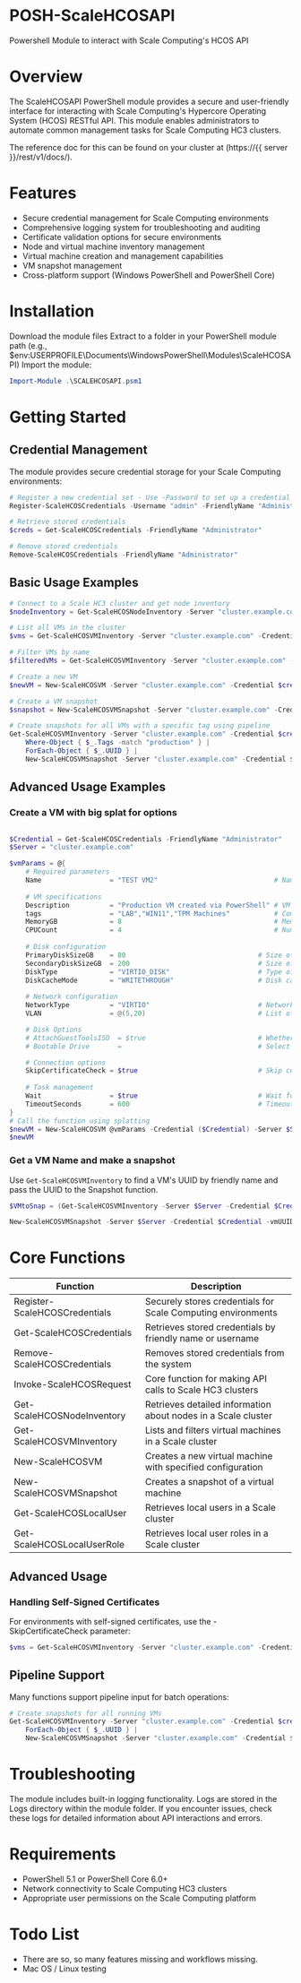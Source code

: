 # POSH-ScaleHCOSAPI
Powershell Module to interact with Scale Computing's HCOS API

# Overview
The ScaleHCOSAPI PowerShell module provides a secure and user-friendly interface for interacting with Scale Computing's Hypercore Operating System (HCOS) RESTful API. This module enables administrators to automate common management tasks for Scale Computing HC3 clusters.

The reference doc for this can be found on your cluster at (https://{{ server }}/rest/v1/docs/). 

# Features
* Secure credential management for Scale Computing environments
* Comprehensive logging system for troubleshooting and auditing
* Certificate validation options for secure environments
* Node and virtual machine inventory management
* Virtual machine creation and management capabilities
* VM snapshot management
* Cross-platform support (Windows PowerShell and PowerShell Core)

# Installation
Download the module files
Extract to a folder in your PowerShell module path (e.g., $env:USERPROFILE\Documents\WindowsPowerShell\Modules\ScaleHCOSAPI)
Import the module:
```powershell
Import-Module .\SCALEHCOSAPI.psm1 
```

# Getting Started
## Credential Management
The module provides secure credential storage for your Scale Computing environments:
```powershell
# Register a new credential set - Use -Password to set up a credential file for later use. 
Register-ScaleHCOSCredentials -Username "admin" -FriendlyName "Administrator"

# Retrieve stored credentials
$creds = Get-ScaleHCOSCredentials -FriendlyName "Administrator"

# Remove stored credentials
Remove-ScaleHCOSCredentials -FriendlyName "Administrator"
```

## Basic Usage Examples
``` powershell
# Connect to a Scale HC3 cluster and get node inventory
$nodeInventory = Get-ScaleHCOSNodeInventory -Server "cluster.example.com" -Credential $creds

# List all VMs in the cluster
$vms = Get-ScaleHCOSVMInventory -Server "cluster.example.com" -Credential $creds

# Filter VMs by name
$filteredVMs = Get-ScaleHCOSVMInventory -Server "cluster.example.com" -Credential $creds -Name "web-server"

# Create a new VM
$newVM = New-ScaleHCOSVM -Server "cluster.example.com" -Credential $creds -Name "test-vm" -MemoryGB 8 -CPUCount 4 -PrimaryDiskSizeGB 50 -VLAN 10,20 -Tags "test", "development"

# Create a VM snapshot
$snapshot = New-ScaleHCOSVMSnapshot -Server "cluster.example.com" -Credential $creds -vmUUID "12345-abcde" -SnapshotLabel "Pre-update backup"

# Create snapshots for all VMs with a specific tag using pipeline
Get-ScaleHCOSVMInventory -Server "cluster.example.com" -Credential $creds | 
    Where-Object { $_.Tags -match "production" } | 
    ForEach-Object { $_.UUID } | 
    New-ScaleHCOSVMSnapshot -Server "cluster.example.com" -Credential $creds -SnapshotLabel "Automated backup"
```

## Advanced Usage Examples

### Create a VM with big splat for options

```powershell

$Credential = Get-ScaleHCOSCredentials -FriendlyName "Administrator"
$Server = "cluster.example.com"

$vmParams = @{
    # Required parameters
    Name                 = "TEST VM2"                             # Name of the new virtual machine
        
    # VM specifications
    Description          = "Production VM created via PowerShell" # VM description (default: "VM created via PowerShell module")
    tags                 = "LAB","WIN11","TPM Machines"           # Comma-separated list of tags (default: none)
    MemoryGB             = 8                                      # Memory allocation in GB (default: 4)
    CPUCount             = 4                                      # Number of virtual CPUs (default: 4)
    
    # Disk configuration
    PrimaryDiskSizeGB    = 80                                 # Size of the primary disk in GB (default: 10)
    SecondaryDiskSizeGB  = 200                                # Size of optional secondary disk in GB (default: 0)
    DiskType             = "VIRTIO_DISK"                      # Type of disk to create: VIRTIO_DISK, IDE_DISK, or SCSI_DISK (default: VIRTIO_DISK)
    DiskCacheMode        = "WRITETHROUGH"                     # Disk caching mode: WRITETHROUGH, WRITEBACK, or NONE (default: WRITETHROUGH)
    
    # Network configuration
    NetworkType          = "VIRTIO"                           # Network adapter type: VIRTIO, E1000, or RTL8139 (default: VIRTIO)
    VLAN                 = @(5,20)                            # List of VLAN IDs as array (default: none)

    # Disk Options
    # AttachGuestToolsISO  = $true                            # Whether to attach guest tools ISO (default: $false) - NOT YET IMPLEMENTED
    # Bootable Drive       =                                  # Select boot device - NOT YET IMPLEMENTED

    # Connection options
    SkipCertificateCheck = $true                              # Skip certificate validation for HTTPS connection (default: $false)
    
    # Task management
    Wait                 = $true                              # Wait for VM creation tasks to complete (default: $false)
    TimeoutSeconds       = 600                                # Timeout for task completion in seconds (default: 300)
}
# Call the function using splatting
$newVM = New-ScaleHCOSVM @vmParams -Credential ($Credential) -Server $Server
$newVM
```

### Get a VM Name and make a snapshot
Use `Get-ScaleHCOSVMInventory` to find a VM's UUID by friendly name and pass the UUID to the Snapshot function.

```powershell
$VMtoSnap = (Get-ScaleHCOSVMInventory -Server $Server -Credential $Credential  -Name "SiteController_Store102").UUID

New-ScaleHCOSVMSnapshot -Server $Server -Credential $Credential -vmUUID $VMtoSnap -SnapshotLabel "Test Snap"
```

# Core Functions
| Function | Description |
| --- |--- |
| Register-ScaleHCOSCredentials	| Securely stores credentials for Scale Computing environments |
| Get-ScaleHCOSCredentials	| Retrieves stored credentials by friendly name or username |
| Remove-ScaleHCOSCredentials | Removes stored credentials from the system |
| Invoke-ScaleHCOSRequest | Core function for making API calls to Scale HC3 clusters |
| Get-ScaleHCOSNodeInventory | Retrieves detailed information about nodes in a Scale cluster |
| Get-ScaleHCOSVMInventory | Lists and filters virtual machines in a Scale cluster |
| New-ScaleHCOSVM | Creates a new virtual machine with specified configuration |
| New-ScaleHCOSVMSnapshot | Creates a snapshot of a virtual machine |
| Get-ScaleHCOSLocalUser| Retrieves local users in a Scale cluster |
| Get-ScaleHCOSLocalUserRole | Retrieves local user roles in a Scale cluster |

## Advanced Usage
### Handling Self-Signed Certificates
For environments with self-signed certificates, use the -SkipCertificateCheck parameter:
```powershell
$vms = Get-ScaleHCOSVMInventory -Server "cluster.example.com" -Credential $creds -SkipCertificateCheck
```
## Pipeline Support
Many functions support pipeline input for batch operations:

```powershell
# Create snapshots for all running VMs
Get-ScaleHCOSVMInventory -Server "cluster.example.com" -Credential $creds -PowerState "RUNNING" | 
    ForEach-Object { $_.UUID } | 
    New-ScaleHCOSVMSnapshot -Server "cluster.example.com" -Credential $creds
```

# Troubleshooting
The module includes built-in logging functionality. Logs are stored in the Logs directory within the module folder. If you encounter issues, check these logs for detailed information about API interactions and errors.

# Requirements
* PowerShell 5.1 or PowerShell Core 6.0+
* Network connectivity to Scale Computing HC3 clusters
* Appropriate user permissions on the Scale Computing platform

# Todo List
* There are so, so many features missing and workflows missing. 
* Mac OS / Linux testing